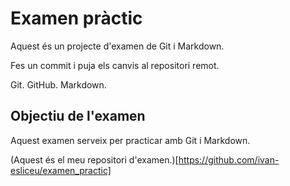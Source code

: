 # Examen pràctic

Aquest és un projecte d'examen de Git i Markdown.

Fes un commit i puja els canvis al repositori remot.

Git.
GitHub.
Markdown.

## Objectiu de l'examen

Aquest examen serveix per practicar amb Git i Markdown.

(Aquest és el meu repositori d'examen.)[https://github.com/ivan-esliceu/examen_practic]
